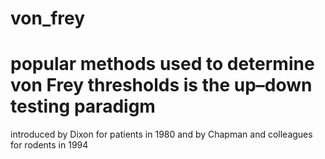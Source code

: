 # von_frey
# popular methods used to determine von Frey thresholds is the up–down testing paradigm 
introduced by Dixon for patients in 1980 and by Chapman and colleagues for rodents in 1994
